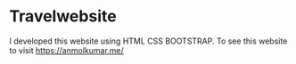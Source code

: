 # Travelwebsite
I developed this website using HTML CSS BOOTSTRAP. To see this website to visit https://anmolkumar.me/ 
